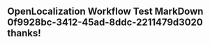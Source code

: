<properties
ms.topic="hero-topic"
ms.test1="hero-topic"
ms.test2="test"/>

## OpenLocalization Workflow Test MarkDown 0f9928bc-3412-45ad-8ddc-2211479d3020 thanks!
